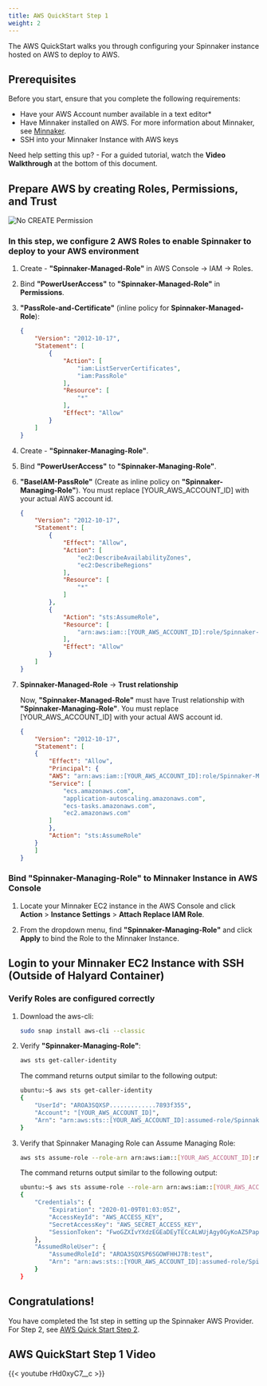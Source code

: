 ```yaml
---
title: AWS QuickStart Step 1
weight: 2
---
```


The AWS QuickStart walks you through configuring your Spinnaker instance hosted on AWS to deploy to AWS.


## Prerequisites
Before you start, ensure that you complete the following requirements:
* Have your AWS Account number available in a text editor*
* Have Minnaker installed on AWS. For more information about Minnaker, see [Minnaker](https://github.com/armory/minnaker).
* SSH into your Minnaker Instance with AWS keys

Need help setting this up? -  For a guided tutorial, watch the **Video Walkthrough** at the bottom of this document.

## Prepare AWS by creating Roles, Permissions, and Trust

![No CREATE Permission](/images/AWS-Roles-Spinnaker.png)


### In this step, we configure 2 AWS Roles to enable Spinnaker to deploy to your AWS environment

1. Create - **"Spinnaker-Managed-Role"** in AWS Console -> IAM -> Roles.

3. Bind **"PowerUserAccess"** to **"Spinnaker-Managed-Role"** in **Permissions**.

4. **"PassRole-and-Certificate"** (inline policy for **Spinnaker-Managed-Role**):

   ```json
   {
       "Version": "2012-10-17",
       "Statement": [
           {
               "Action": [
                   "iam:ListServerCertificates",
                   "iam:PassRole"
               ],
               "Resource": [
                   "*"
               ],
               "Effect": "Allow"
           }
       ]
   }
   ```

1. Create - **"Spinnaker-Managing-Role"**.

2. Bind **"PowerUserAccess"** to **"Spinnaker-Managing-Role"**.

3. **"BaseIAM-PassRole"** (Create as inline policy on **"Spinnaker-Managing-Role"**). You must replace [YOUR_AWS_ACCOUNT_ID] with your actual AWS account id.

   ```json
   {
       "Version": "2012-10-17",
       "Statement": [
           {
               "Effect": "Allow",
               "Action": [
                   "ec2:DescribeAvailabilityZones",
                   "ec2:DescribeRegions"
               ],
               "Resource": [
                   "*"
               ]
           },
           {
               "Action": "sts:AssumeRole",
               "Resource": [
                   "arn:aws:iam::[YOUR_AWS_ACCOUNT_ID]:role/Spinnaker-Managed-Role"
               ],
               "Effect": "Allow"
           }
       ]
   }
   ```

8. **Spinnaker-Managed-Role** -> **Trust relationship**

   Now, **"Spinnaker-Managed-Role"** must have Trust relationship with **"Spinnaker-Managing-Role"**. You must replace [YOUR_AWS_ACCOUNT_ID] with your actual AWS account id.

   ```json
   {
       "Version": "2012-10-17",
       "Statement": [
       {
           "Effect": "Allow",
           "Principal": {
           "AWS": "arn:aws:iam::[YOUR_AWS_ACCOUNT_ID]:role/Spinnaker-Managing-Role",
           "Service": [
               "ecs.amazonaws.com",
               "application-autoscaling.amazonaws.com",
               "ecs-tasks.amazonaws.com",
               "ec2.amazonaws.com"
           ]
           },
           "Action": "sts:AssumeRole"
       }
       ]
   }
   ```

### Bind "Spinnaker-Managing-Role" to Minnaker Instance in AWS Console

1. Locate your Minnaker EC2 instance in the AWS Console and click **Action** > **Instance Settings** > **Attach Replace IAM Role**.  

2. From the dropdown menu, find **"Spinnaker-Managing-Role"** and click **Apply**  to bind the Role to the Minnaker Instance.

## Login to your Minnaker EC2 Instance with SSH (Outside of Halyard Container)

### Verify Roles are configured correctly

1. Download the aws-cli:

   ```bash
   sudo snap install aws-cli --classic
   ```

2. Verify **"Spinnaker-Managing-Role"**:

   ```bash
   aws sts get-caller-identity
   ```

   The command returns output similar to the following output:

   ```bash
   ubuntu:~$ aws sts get-caller-identity
   {
       "UserId": "AROA3SQXSP.............7893f355",
       "Account": "[YOUR_AWS_ACCOUNT_ID]",
       "Arn": "arn:aws:sts::[YOUR_AWS_ACCOUNT_ID]:assumed-role/Spinnaker-Managing-Role/i-0e.........7893f355"
   }
   ```
3. Verify that Spinnaker Managing Role can Assume Managing Role:

   ```bash
   aws sts assume-role --role-arn arn:aws:iam::[YOUR_AWS_ACCOUNT_ID]:role/Spinnaker-Managed-Role --role-session-name   test
   ```

   The command returns output similar to the following output:

   ```bash
   ubuntu:~$ aws sts assume-role --role-arn arn:aws:iam::[YOUR_AWS_ACCOUNT_ID]:role/Spinnaker-Managed-Role --role-session-name test
   {
       "Credentials": {
           "Expiration": "2020-01-09T01:03:05Z",
           "AccessKeyId": "AWS_ACCESS_KEY",
           "SecretAccessKey": "AWS_SECRET_ACCESS_KEY",
           "SessionToken": "FwoGZXIvYXdzEGEaDEyTECcALWUjAgy0GyKoAZ5PapC1qqFwN55X0vRISdtZh19mR3V9p3i5dGZugt3FQ4DNOamVgIG82I1qaspn83aBefdbpUtznN9fJxwPNoRhYinVgIXGdsTWnBuQ57U7s/cDoHosvV5+J3oZj8ffjLInzsI05IrRBiOTmqU3caEP/e+6N5nzHg/9+aS6TCWjCIzjL0mHtclBBQ7k/dijrg/5vTVFh8UGakcJL3SV6gaCHj0k6BUzEii529nwBTItq6/QISV8wfGNLQJOPDB5P3zoQkHjkpoWCEh1p0oc4hEwki8F7NutXNrg14W+"
       },
       "AssumedRoleUser": {
           "AssumedRoleId": "AROA3SQXSP6SGOWFHHJ7B:test",
           "Arn": "arn:aws:sts::[YOUR_AWS_ACCOUNT_ID]:assumed-role/Spinnaker-Managed-Role/test"
       }
   }
   ```
## Congratulations!
You have completed the 1st step in setting up the Spinnaker AWS Provider.  For Step 2, see [AWS Quick Start Step 2](/spinnaker/Armory-Spinnaker-Quickstart-2).

## AWS QuickStart Step 1 Video

{{< youtube rHd0xyC7__c >}}
